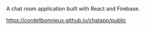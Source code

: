 A chat room application built with React and Firebase.

https://cordellbonnieux.github.io/chatapp/public
